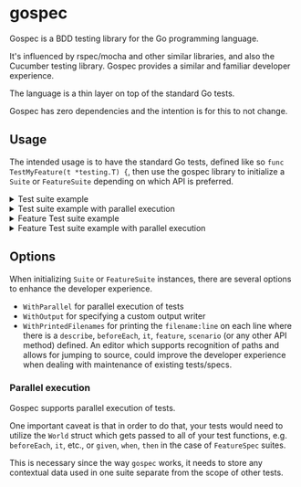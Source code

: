 # gospec

Gospec is a BDD testing library for the Go programming language.

It's influenced by rspec/mocha and other similar libraries, and also the Cucumber testing library. Gospec provides a similar and familiar developer experience.

The language is a thin layer on top of the standard Go tests.

Gospec has zero dependencies and the intention is for this to not change.

## Usage

The intended usage is to have the standard Go tests, defined like so `func TestMyFeature(t *testing.T) {`, then use the gospec library to initialize a `Suite` or `FeatureSuite` depending on which API is preferred.

<details>
    <summary>Test suite example</summary>

```go
import (
    "github.com/slavsan/gospec"
    ...
)

func TestCartSpec(t *testing.T) {
    describe, beforeEach, it := gospec.NewTestSuite(t).API()

    describe("Cart", func() {
        var cart []string

        beforeEach(func() {
            cart = []string{
                "Gopher Toy",
                "Crab Toy",
            }
        })

        describe("cart updates", func() {
            describe("given a new item has already been added", func() {
                beforeEach(func() {
                    cart = append(cart, "Lizard toy")
                })

                describe("when we remove the second item", func() {
                    beforeEach(func() {
                        cart = []string{cart[0], cart[2]}
                    })

                    it("then the cart should contain the correct two items", func() {
                        assert.Equal(t, []string{"Gopher Toy", "Lizard toy"}, cart)
                    })
                })
            })
        })

        describe("removing items from the cart", func() {
            describe("given the second item has already been removed", func() {
                beforeEach(func() {
                    cart = cart[:1]
                })

                describe("when we remove the first item", func() {
                    beforeEach(func() {
                        cart = cart[:0]
                    })

                    it("then the cart should contain 0 items", func() {
                        assert.Equal(t, []string{}, cart)
                    })
                })
            })
        })
    })
}
```
</details>

<details>
    <summary>Test suite example with parallel execution</summary>

```go
import (
    "github.com/slavsan/gospec"
    ...
)

func TestCartSpec(t *testing.T) {
    describe, beforeEach, it := gospec.NewTestSuite(t, gospec.WithParallel()).API()

	describe("Cart", func() {
		beforeEach(func(w *gospec.World) {
			w.Set("cart", []string{
				"Gopher Toy",
				"Crab Toy",
			})
		})

		describe("cart updates", func() {
			describe("given a new item has already been added", func() {
				beforeEach(func(w *gospec.World) {
					w.Swap("cart", func(cart any) any { return append(cart.([]string), "Lizard toy") })
				})

				describe("when we remove the second item", func() {
					beforeEach(func(w *gospec.World) {
						w.Swap("cart", func(cart any) any { c := cart.([]string); return []string{c[0], c[2]} })
					})

					it("then the cart should contain the correct two items", func(w *gospec.World) {
						assert.Equal(w.T, []string{"Gopher Toy", "Lizard toy"}, w.Get("cart"))
					})
				})
			})
		})

		describe("removing items from the cart", func() {
			describe("given the second item has already been removed", func() {
				beforeEach(func(w *gospec.World) {
					w.Swap("cart", func(cart any) any { return cart.([]string)[:1] })
				})

				describe("when we remove the first item", func() {
					beforeEach(func(w *gospec.World) {
						w.Swap("cart", func(cart any) any { return cart.([]string)[:0] })
					})

					it("then the cart should contain 0 items", func(w *gospec.World) {
						assert.Equal(w.T, []string{}, w.Get("cart"))
					})
				})
			})
		})
	})
}
```
</details>

<details>
    <summary>Feature Test suite example</summary>

```go
import (
	"github.com/slavsan/gospec"
	...
)

func TestCartFeature(t *testing.T) {
	feature, background, scenario, given, when, then, _ :=
		gospec.NewFeatureSuite(t, gospec.WithPrintedFilenames()).API()

	feature("Cart", func() {
		var cart []string

		background(func() {
			given("there is a cart with three items", func() {
				cart = []string{
					"Gopher Toy",
					"Crab Toy",
				}
			})
		})

		scenario("cart updates", func() {
			given("a new item has already been added", func() {
				cart = append(cart, "Lizard toy")
			})
			when("we remove the second item", func() {
				cart = []string{cart[0], cart[2]}
			})
			then("the cart should contain the correct two items", func() {
				assert.Equal(t, []string{"Gopher Toy", "Lizard toy"}, cart)
			})
		})

		scenario("removing items from the cart", func() {
			given("the second item has already been removed", func() {
				cart = cart[:1]
			})
			when("we remove the first item", func() {
				cart = cart[:0]
			})
			then("the cart should contain 0 items", func() {
				assert.Equal(t, []string{}, cart)
			})
		})
	})
}
```
</details>

<details>
    <summary>Feature Test suite example with parallel execution</summary>

```go
import (
	"github.com/slavsan/gospec"
	...
)

func TestCartFeature(t *testing.T) {
   	t.Parallel()

	feature, background, scenario, given, when, then, _ :=
		gospec.NewFeatureSuite(t, gospec.WithParallel()).API()

	feature("Cart", func() {
		background(func() {
			given("there is a cart with three items", func(w *gospec.World) {
				w.Set("cart", []string{
					"Gopher Toy",
					"Crab Toy",
				})
			})
		})

		scenario("cart updates", func() {
			given("a new item has already been added", func(w *gospec.World) {
				w.Swap("cart", func(cart any) any { return append(cart.([]string), "Lizard toy") })
			})
			when("we remove the second item", func(w *gospec.World) {
				w.Swap("cart", func(cart any) any { c := cart.([]string); return []string{c[0], c[2]} })
			})
			then("the cart should contain the correct two items", func(w *gospec.World) {
				assert.Equal(w.T, []string{"Gopher Toy", "Lizard toy"}, w.Get("cart"))
			})
		})

		scenario("removing items from the cart", func() {
			given("the second item has already been removed", func(w *gospec.World) {
				w.Swap("cart", func(cart any) any { return cart.([]string)[:1] })
			})
			when("we remove the first item", func(w *gospec.World) {
				w.Swap("cart", func(cart any) any { return cart.([]string)[:0] })
			})
			then("the cart should contain 0 items", func(w *gospec.World) {
				assert.Equal(w.T, []string{}, w.Get("cart"))
			})
		})
	})
}
```
</details>

## Options

When initializing `Suite` or `FeatureSuite` instances, there are several options to enhance the developer experience.

- `WithParallel` for parallel execution of tests
- `WithOutput` for specifying a custom output writer
- `WithPrintedFilenames` for printing the `filename:line` on each line where there is a `describe`, `beforeEach`, `it`, `feature`, `scenario` (or any other API method) defined. An editor which supports recognition of paths and allows for jumping to source, could improve the developer experience when dealing with maintenance of existing tests/specs.

### Parallel execution

Gospec supports parallel execution of tests.

One important caveat is that in order to do that, your tests would need to utilize the `World` struct which gets passed to all of your test functions, e.g. `beforeEach`, `it`, etc., or `given`, `when`, `then` in the case of `FeatureSpec` suites.

This is necessary since the way `gospec` works, it needs to store any contextual data used in one suite separate from the scope of other tests.
